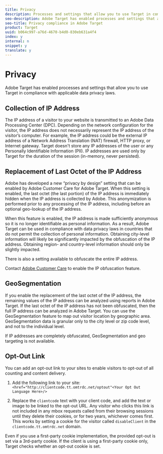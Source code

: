 ```yaml
---
title: Privacy
description: Processes and settings that allow you to use Target in compliance with applicable data privacy laws.
seo-description: Adobe Target has enabled processes and settings that allow you to use Target in compliance with applicable data privacy laws.
seo-title: Privacy compliance in Adobe Target
product: Target
uuid: b064c997-a76d-4670-b4d0-830eb631a4f4
index: y
internal: n
snippet: y
translate: y
---
```


# Privacy

Adobe Target has enabled processes and settings that allow you to use Target in compliance with applicable data privacy laws.

## Collection of IP Address

The IP address of a visitor to your website is transmitted to an Adobe Data Processing Center (DPC). Depending on the network configuration for the visitor, the IP address does not necessarily represent the IP address of the visitor’s computer. For example, the IP address could be the external IP address of a Network Address Translation (NAT) firewall, HTTP proxy, or Internet gateway. Target doesn't store any IP addresses of the user or any Personally Identifiable Information (PII). IP addresses are used only by Target for the duration of the session (in-memory, never persisted). 

## Replacement of Last Octet of the IP Address

Adobe has developed a new “privacy by design” setting that can be enabled by Adobe Customer Care for Adobe Target. When this setting is enabled, the last octet (the last portion) of the IP address is immediately hidden when the IP address is collected by Adobe. This anonymization is performed prior to any processing of the IP address, including before an optional geo-lookup of the IP address. 

When this feature is enabled, the IP address is made sufficiently anonymous so it is no longer identifiable as personal information. As a result, Adobe Target can be used in compliance with data privacy laws in countries that do not permit the collection of personal information. Obtaining city-level information will likely be significantly impacted by the obfuscation of the IP address. Obtaining region- and country-level information should only be slightly impacted. 

There is also a setting available to obfuscate the entire IP address. 

Contact [Adobe Customer Care](https://helpx.adobe.com/contact/enterprise-support.ec.html#target) to enable the IP obfuscation feature. 

## GeoSegmentation

If you enable the replacement of the last octet of the IP address, the remaining values of the IP address can be analyzed using reports in Adobe Target. If the last octet of the IP address has not been obfuscated, then the full IP address can be analyzed in Adobe Target. You can use the GeoSegmentation feature to map out visitor location by geographic area. GeoSegmentation data is granular only to the city level or zip code level, and not to the individual level. 

If IP addresses are completely obfuscated, GeoSegmentation and geo targeting is not available. 

## Opt-Out Link

You can add an opt-out link to your sites to enable visitors to opt-out of all counting and content delivery. 

1. Add the following link to your site: `<href="http://clientcode.tt.omtrdc.net/optout"<Your Opt Out Language Here>/>` 

1. Replace the `clientcode` text with your client code, and add the text or image to be linked to the opt-out URL.
Any visitor who clicks this link is not included in any mbox requests called from their browsing sessions until they delete their cookies, or for two years, whichever comes first. This works by setting a cookie for the visitor called `disableClient` in the `clientcode.tt.omtrdc.net` domain. 

Even if you use a first-party cookie implementation, the provided opt-out is set via a 3rd-party cookie. If the client is using a first-party cookie only, Target checks whether an opt-out cookie is set. 
